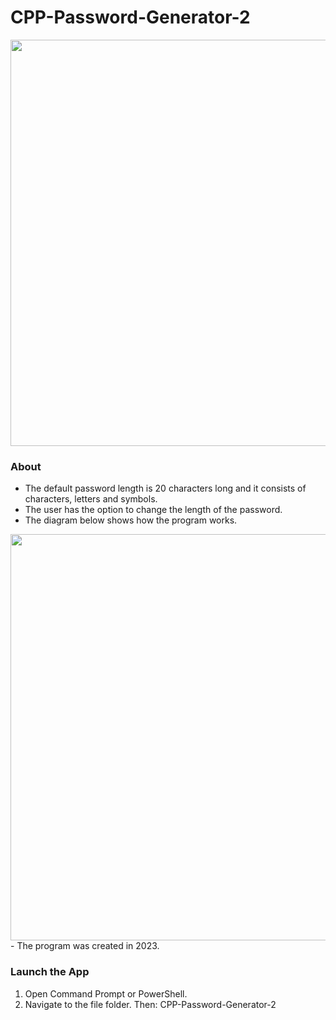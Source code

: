 # CPP-Password-Generator-2

<img src="https://images.squarespace-cdn.com/content/v1/587b630aebbd1ab22efeeb6b/95d1211b-e608-4ea6-87eb-cf396a4617b7/Password+Generator+2+Preview.png" width="650"/>

### About

- The default password length is 20 characters long and it consists of characters, letters and symbols.
- The user has the option to change the length of the password.
- The diagram below shows how the program works.
<img src="https://images.squarespace-cdn.com/content/v1/587b630aebbd1ab22efeeb6b/2e703807-dc1b-459f-abd2-d8db0bfae278/Random+Password+Generator+2+Diagram.png" width="650"/>
- The program was created in 2023.


### Launch the App

1) Open Command Prompt or PowerShell.
2) Navigate to the file folder. Then: CPP-Password-Generator-2
